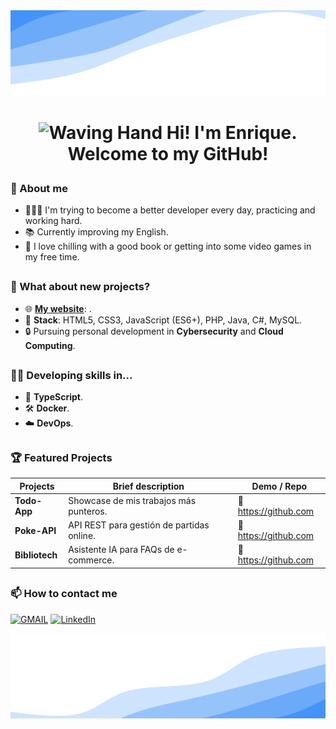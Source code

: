 <img src="https://github.com/MeiDrals/MeiDrals/blob/main/assets/wave-header.svg" alt="wave header" />

# <p align="center"><img width="50" height="50" alt="Waving Hand" src="https://github.com/user-attachments/assets/3d7cdc96-cd9a-4c4f-acf5-6cadbf133589" /> Hi! I'm Enrique. Welcome to my GitHub!</p>

### 🙂 About me

- 👩🏻‍💻 I'm trying to become a better developer every day, practicing and working hard.
- 📚 Currently improving my English.
- 🍃 I love chilling with a good book or getting into some video games in my free time.

##

### 🎯 What about new projects?

- 🌐 **[My website](https://tu-dominio.com)**:  .
- 🔧 **Stack**: HTML5, CSS3, JavaScript (ES6+), PHP, Java, C#, MySQL.
- 🔒 Pursuing personal development in **Cybersecurity** and **Cloud Computing**.

##

### ✍🏻 Developing skills in...

- 📘 **TypeScript**.
- 🛠️ **Docker**.
- ☁️ **DevOps**.

##

### 🏆 Featured Projects

| Projects       | Brief description                           | Demo / Repo                           |
| -------------- | ------------------------------------------- | ------------------------------------- |
| **Todo-App**   | Showcase de mis trabajos más punteros.      | 🔗 https://github.com                |
| **Poke-API**   | API REST para gestión de partidas online.   | 🔗 https://github.com                |
| **Bibliotech** | Asistente IA para FAQs de e-commerce.       | 🔗 https://github.com                |

##

### 📫 How to contact me

[![GMAIL](https://img.shields.io/badge/GMAIL-meidrals.desarrollo%40gmail.com-%23FFFFFF?labelColor=%23CE3C2F)](mailto:meidrals.desarrollo@gmail.com)
[![LinkedIn](https://img.shields.io/badge/LinkedIn-Enrique%20Madrid%20L%C3%B3pez-%23FFFFFF?labelColor=%230A66C2)](htt)

<p align="center">
  <img src="https://github.com/MeiDrals/MeiDrals/blob/main/assets/wave-footer.svg" alt="wave header" />
</p>
